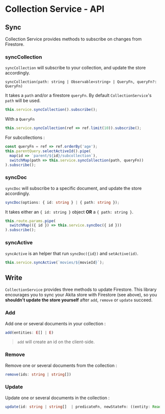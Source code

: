 # Collection Service - API

## Sync
Collection Service provides methods to subscribe on changes from Firestore.

### syncCollection
`syncCollection` will subscribe to your collection, and update the store accordingly.
```
syncCollection(path: string | Observable<string> | QueryFn, queryFn?: QueryFn)
```

It takes a `path` and/or a firestore `queryFn`. By default  `CollectionService`'s `path` will be used.

```typescript
this.service.syncCollection().subscribe();
```

With a `QueryFn`
```typescript
this.service.syncCollection(ref => ref.limit(10)).subscribe();
```

For subcollections : 
```typescript
const queryFn = ref => ref.orderBy('age');
this.parentQuery.selectActiveId().pipe(
  map(id => `parent/${id}/subcollection`),
  switchMap(path => this.service.syncCollection(path, queryFn))
).subscribe();
```

### syncDoc
`syncDoc` will subscribe to a specific document, and update the store accordingly.

```typescript
syncDoc(options: { id: string } | { path: string });
```

It takes either an `{ id: string }` object **OR** a `{ path: string }`.

```typescript
this.route.params.pipe(
  switchMap(({ id }) => this.service.syncDoc({ id }))
).subscribe();
```

### syncActive
`syncActive` is an helper that run `syncDoc({id})` and `setActive(id)`. 

```typescript
this.service.syncActive(`movies/${movieId}`);
```

## Write
`CollectionService` provides three methods to update Firestore. This library encourages you to sync your Akita store with Firestore (see above), so you **shouldn't update the store yourself** after `add`, `remove` or `update` succeed.

### Add
Add one or several documents in your collection : 
```typescript
add(entities: E[] | E)
```

> `add` will create an id on the client-side.

### Remove
Remove one or several documents from the collection : 
```typescript
remove(ids: string | string[])
```

### Update
Update one or several documents in the collection :
```typescript
update(id: string | string[]  | predicateFn, newStateFn: ((entity: Readonly<E>) => Partial<E>) | Partial<E>)
```
